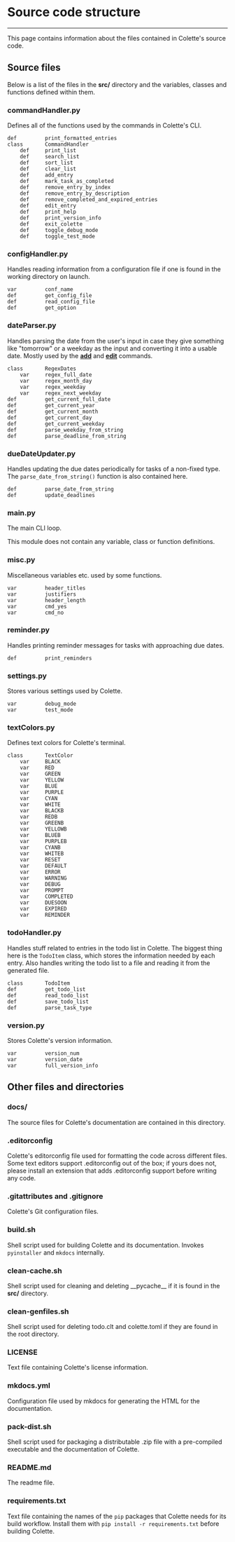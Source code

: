 # Source code structure

---

This page contains information about the files contained in Colette's source code.

## Source files

Below is a list of the files in the **src/** directory and the variables, classes and functions defined within them.

### commandHandler.py

Defines all of the functions used by the commands in Colette's CLI.

```text
def         print_formatted_entries
class       CommandHandler
    def     print_list
    def     search_list
    def     sort_list
    def     clear_list
    def     add_entry
    def     mark_task_as_completed
    def     remove_entry_by_index
    def     remove_entry_by_description
    def     remove_completed_and_expired_entries
    def     edit_entry
    def     print_help
    def     print_version_info
    def     exit_colette
    def     toggle_debug_mode
    def     toggle_test_mode
```

### configHandler.py

Handles reading information from a configuration file if one is found in the working directory on launch.

```text
var         conf_name
def         get_config_file
def         read_config_file
def         get_option
```

### dateParser.py

Handles parsing the date from the user's input in case they give something like "tomorrow" or a weekday as the input and converting it into a usable date. Mostly used by the **[add](../cmd/add.md)** and **[edit](../cmd/edit.md)** commands.

```text
class       RegexDates
    var     regex_full_date
    var     regex_month_day
    var     regex_weekday
    var     regex_next_weekday
def         get_current_full_date
def         get_current_year
def         get_current_month
def         get_current_day
def         get_current_weekday
def         parse_weekday_from_string
def         parse_deadline_from_string
```

### dueDateUpdater.py

Handles updating the due dates periodically for tasks of a non-fixed type. The `parse_date_from_string()` function is also contained here.

```text
def         parse_date_from_string
def         update_deadlines
```

### main.py

The main CLI loop.

This module does not contain any variable, class or function definitions.

### misc.py

Miscellaneous variables etc. used by some functions.

```text
var         header_titles
var         justifiers
var         header_length
var         cmd_yes
var         cmd_no
```

### reminder.py

Handles printing reminder messages for tasks with approaching due dates.

```text
def         print_reminders
```

### settings.py

Stores various settings used by Colette.

```text
var         debug_mode
var         test_mode
```

### textColors.py

Defines text colors for Colette's terminal.

```text
class       TextColor
    var     BLACK
    var     RED
    var     GREEN
    var     YELLOW
    var     BLUE
    var     PURPLE
    var     CYAN
    var     WHITE
    var     BLACKB
    var     REDB
    var     GREENB
    var     YELLOWB
    var     BLUEB
    var     PURPLEB
    var     CYANB
    var     WHITEB
    var     RESET
    var     DEFAULT
    var     ERROR
    var     WARNING
    var     DEBUG
    var     PROMPT
    var     COMPLETED
    var     DUESOON
    var     EXPIRED
    var     REMINDER
```

### todoHandler.py

Handles stuff related to entries in the todo list in Colette. The biggest thing here is the `TodoItem` class, which stores the information needed by each entry. Also handles writing the todo list to a file and reading it from the generated file.

```text
class       TodoItem
def         get_todo_list
def         read_todo_list
def         save_todo_list
def         parse_task_type
```

### version.py

Stores Colette's version information.

```text
var         version_num
var         version_date
var         full_version_info
```

## Other files and directories

### docs/

The source files for Colette's documentation are contained in this directory.

### .editorconfig

Colette's editorconfig file used for formatting the code across different files. Some text editors support .editorconfig out of the box; if yours does not, please install an extension that adds .editorconfig support before writing any code.

### .gitattributes and .gitignore

Colette's Git configuration files.

### build.sh

Shell script used for building Colette and its documentation. Invokes `pyinstaller` and `mkdocs` internally.

### clean-cache.sh

Shell script used for cleaning and deleting \_\_pycache\_\_ if it is found in the **src/** directory.

### clean-genfiles.sh

Shell script used for deleting todo.clt and colette.toml if they are found in the root directory.

### LICENSE

Text file containing Colette's license information.

### mkdocs.yml

Configuration file used by mkdocs for generating the HTML for the documentation.

### pack-dist.sh

Shell script used for packaging a distributable .zip file with a pre-compiled executable and the documentation of Colette.

### README.md

The readme file.

### requirements.txt

Text file containing the names of the `pip` packages that Colette needs for its build workflow. Install them with `pip install -r requirements.txt` before building Colette.